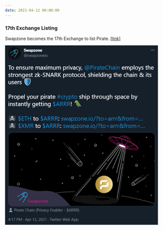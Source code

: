 ```yaml
---
date: 2021-04-12 00:00:00
---
```


### 17th Exchange Listing

Swapzone becomes the 17th Exchange to list Pirate. [[link]](https://twitter.com/swapzoneio/status/1381612429503791106)

[![17th Exchange Listing](assets/img/posts/Swapzone-ANN.png)](assets/img/posts/Swapzone-ANN.png)

